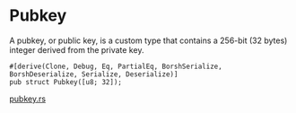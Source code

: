 # Pubkey

A pubkey, or public key, is a custom type that contains a 256-bit (32 bytes) integer derived from the private key.

```rust,ignore
#[derive(Clone, Debug, Eq, PartialEq, BorshSerialize, BorshDeserialize, Serialize, Deserialize)]
pub struct Pubkey([u8; 32]);
```
[pubkey.rs]

[pubkey.rs]: https://github.com/Arch-Network/arch-local/blob/main/program/src/pubkey.rs

